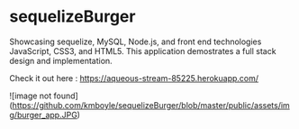 # sequelizeBurger

Showcasing sequelize, MySQL, Node.js, and front end technologies JavaScript, CSS3, and HTML5.  This application demostrates a full stack design and implementation.

Check it out here : https://aqueous-stream-85225.herokuapp.com/

![image not found] (https://github.com/kmboyle/sequelizeBurger/blob/master/public/assets/img/burger_app.JPG)
